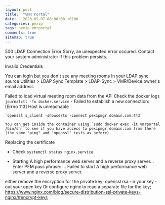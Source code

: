 ```yaml
---
layout: post
title:  "VMR Portal"
date:   2020-09-07 08:00:00 +0100
categories: pexip
tags: pexip vmrportal
comments: true
sitemap: true
---
```


500 LDAP Connection Error
Sorry, an unexpected error occured. Contact your system administrator if this problem persists.

Invalid Credentials

You can login but you don't see any meeting rooms
    In your LDAP sync source Utilities > LDAP Sync Template > LDAP-Sync > VMR/Device owner's email address

Failed to load virtual meeting room data from the API
    Check the docker logs `journalctl -fu docker.service`
    - Failed to establish a new connection: [Errno 113] Host is unreachable

    `openssl s_client -showcerts -connect pexipmgr.domain.com:443`

    You can get inside the container using `sudo docker exec -it vmrportal /bin/sh` to see if you have access to pexipmgr.domain.com from there (the same "ping" and "openssl" tests as before).    

Replacing the certificate
 - Check `systemctl status nginx.service`

 - Starting A high performance web server and a reverse proxy server...
   Enter PEM pass phrase:
   ...
   Failed to start A high performance web server and a reverse proxy server.

either remove the encryption for the private key;
openssl rsa -in your.key -out your.open.key
Or configure nginx to read a separate file for the key;
https://www.nginx.com/blog/secure-distribution-ssl-private-keys-nginx/#encrypt-keys